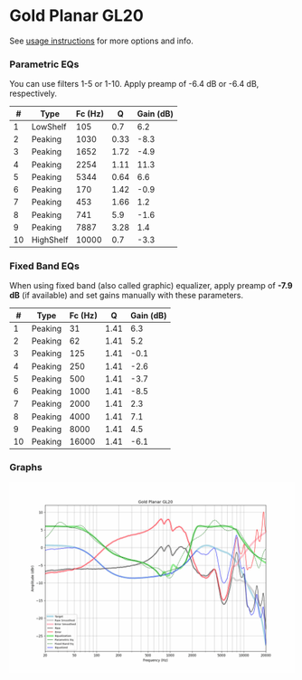 # Gold Planar GL20
See [usage instructions](https://github.com/jaakkopasanen/AutoEq#usage) for more options and info.

### Parametric EQs
You can use filters 1-5 or 1-10. Apply preamp of -6.4 dB or -6.4 dB, respectively.

|   # | Type      |   Fc (Hz) |    Q |   Gain (dB) |
|-----|-----------|-----------|------|-------------|
|   1 | LowShelf  |       105 | 0.7  |         6.2 |
|   2 | Peaking   |      1030 | 0.33 |        -8.3 |
|   3 | Peaking   |      1652 | 1.72 |        -4.9 |
|   4 | Peaking   |      2254 | 1.11 |        11.3 |
|   5 | Peaking   |      5344 | 0.64 |         6.6 |
|   6 | Peaking   |       170 | 1.42 |        -0.9 |
|   7 | Peaking   |       453 | 1.66 |         1.2 |
|   8 | Peaking   |       741 | 5.9  |        -1.6 |
|   9 | Peaking   |      7887 | 3.28 |         1.4 |
|  10 | HighShelf |     10000 | 0.7  |        -3.3 |

### Fixed Band EQs
When using fixed band (also called graphic) equalizer, apply preamp of **-7.9 dB** (if available) and set gains manually with these parameters.

|   # | Type    |   Fc (Hz) |    Q |   Gain (dB) |
|-----|---------|-----------|------|-------------|
|   1 | Peaking |        31 | 1.41 |         6.3 |
|   2 | Peaking |        62 | 1.41 |         5.2 |
|   3 | Peaking |       125 | 1.41 |        -0.1 |
|   4 | Peaking |       250 | 1.41 |        -2.6 |
|   5 | Peaking |       500 | 1.41 |        -3.7 |
|   6 | Peaking |      1000 | 1.41 |        -8.5 |
|   7 | Peaking |      2000 | 1.41 |         2.3 |
|   8 | Peaking |      4000 | 1.41 |         7.1 |
|   9 | Peaking |      8000 | 1.41 |         4.5 |
|  10 | Peaking |     16000 | 1.41 |        -6.1 |

### Graphs
![](./Gold%20Planar%20GL20.png)
